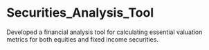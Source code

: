 # Securities_Analysis_Tool
Developed a financial analysis tool for calculating essential valuation metrics for both equities and fixed income securities.
